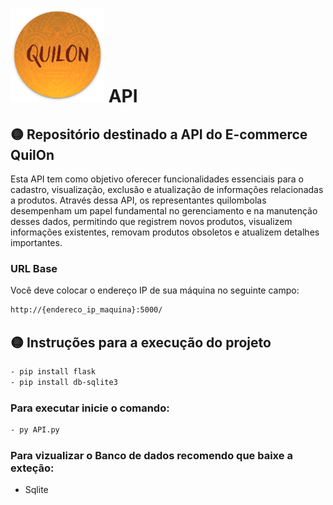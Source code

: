 #   <img src="img/quilon.png" width="150" height="150"> API

 
## 🟡 Repositório destinado a API do E-commerce QuilOn


Esta API tem como objetivo oferecer funcionalidades essenciais para o cadastro, visualização, exclusão e atualização de informações relacionadas a produtos. Através dessa API, os representantes quilombolas desempenham um papel fundamental no gerenciamento e na manutenção desses dados, permitindo que registrem novos produtos, visualizem informações existentes, removam produtos obsoletos e atualizem detalhes importantes.

### URL Base

Você deve colocar o endereço IP de sua máquina no seguinte campo:

```bash
http://{endereco_ip_maquina}:5000/
```

## 🟡 Instruções para a execução do projeto

```bash
- pip install flask
- pip install db-sqlite3
```


### Para executar inicie o comando:

```bash
- py API.py
```

### Para vizualizar o Banco de dados recomendo que baixe a exteção:

- Sqlite



